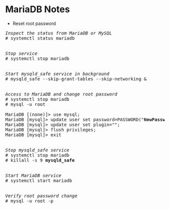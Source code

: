 # MariaDB Notes

- Reset root password
<pre>
<i>Inspect the status from MariaDB or MySQL</i>
&num; systemctl status mariadb
<br>
<i>Stop service</i>
&num; systemctl stop mariadb
<br>
<i>Start mysqld_safe service in background</i>
&num; mysqld&lowbar;safe --skip-grant-tables --skip-networking &amp;
<br>
<i>Access to MariaDB and change root password</i>
&num; systemctl stop mariadb
&num; mysql -u root

MariaDB [(none)]> use mysql;
MariaDB [mysql]> update user set password=PASSWORD("<b>NewPasswordHere</b>") where User='root';
MariaDB [mysql]> update user set plugin="";
MariaDB [mysql]> flush privileges;
MariaDB [mysql]> exit
<br>
<i>Stop mysqld_safe service</i>
&num; systemctl stop mariadb
&num; killall -s 9 <b>mysqld&lowbar;safe</b>
<br>
<i>Start MariaDB service</i>
&num; systemctl start mariadb
<br>
<i>Verify root password change</i>
&num; mysql -u root -p
</pre>
